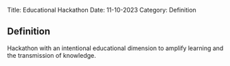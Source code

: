 Title: Educational Hackathon
Date: 11-10-2023
Category: Definition

## Definition

Hackathon with an intentional educational dimension to amplify learning and the transmission of knowledge.
